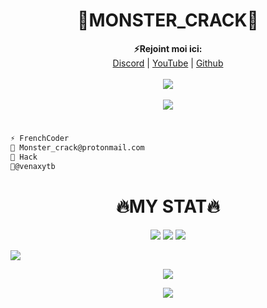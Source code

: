 <h1 align="center">💫MONSTER_CRACK💫</h1>

<p align="center">
  <b>⚡Rejoint moi ici: </b><br>
  <a href="https://discord.gg/38RDuy38fk">Discord</a> |
  <a href="https://www.youtube.com/channel/UCeCFsebF0MTpTxidrFEskkw">YouTube</a> |
  <a href="https://github.com/Its-Vichy">Github</a>
  <br><br>
  <img src="https://cdn.discordapp.com/attachments/793947157022900224/863069652443332639/standard_1.gif">
  <br><br>
  <img src="https://discord.c99.nl/widget/theme-3/685901239384277085.png">
</p>

#
```diff
⚡ FrenchCoder
💎 Monster_crack@protonmail.com
🔧 Hack
💉@venaxytb
```
#
<h1 align="center">🔥MY STAT🔥</h1>
<p align="center">
  <img src="https://img.shields.io/github/followers/MonsterCracK?style=social">
  <img src="https://img.shields.io/github/stars/MonsterCracK?style=social">
  <img src="https://komarev.com/ghpvc/?username=MonsterCracK&color=red">
</p>

<img src="https://activity-graph.herokuapp.com/graph?username=monstercrack">

<p align="center"> <img align="center" src="https://github-readme-stats.vercel.app/api?username=MonsterCracK&show_icons=true&include_all_commits=true&show_icons=true&title_color=fff&icon_color=79ff97&text_color=9f9f9f&bg_color=151515%22%20alt=%22MonsterCracK%27s%20stats" /> </p>
<p align="center"> <img align="center" src="https://github-readme-stats.vercel.app/api/top-langs/?username=MonsterCracK&layout=compact&show_icons=true&title_color=fff&icon_color=79ff97&text_color=9f9f9f&bg_color=151515" /></p>
